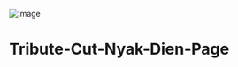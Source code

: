 ![image](https://github.com/WellkitDev/Tribute-Cut-Nyak-Dien-Page/assets/82035540/5e463585-7ee9-4e05-bbef-a7d74612d3ec)
# Tribute-Cut-Nyak-Dien-Page
